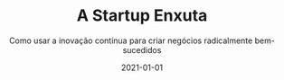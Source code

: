 ---
id: '978-8543108629'
title: 'A Startup Enxuta'
subtitle: 'Como usar a inovação contínua para criar negócios radicalmente bem-sucedidos'
language: 'pt-BR'
status: 'Read'
coverPath: 'a-startup-enxuta'
date: '2021-01-01'
edition: '1st'
publishDate: '2019-10-25'
authors: ['Eric Ries']
translations: ['Alves calado']
---